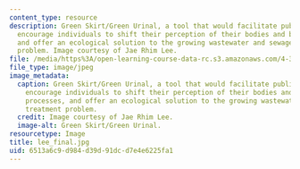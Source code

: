 ```yaml
---
content_type: resource
description: Green Skirt/Green Urinal, a tool that would facilitate public urination,
  encourage individuals to shift their perception of their bodies and biological processes,
  and offer an ecological solution to the growing wastewater and sewage treatment
  problem. Image courtesy of Jae Rhim Lee.
file: /media/https%3A/open-learning-course-data-rc.s3.amazonaws.com/4-370-interrogative-design-workshop-fall-2005/6513a6c9d984d39d91dcd7e4e6225fa1_lee_final.jpg
file_type: image/jpeg
image_metadata:
  caption: Green Skirt/Green Urinal, a tool that would facilitate public urination,
    encourage individuals to shift their perception of their bodies and biological
    processes, and offer an ecological solution to the growing wastewater and sewage
    treatment problem.
  credit: Image courtesy of Jae Rhim Lee.
  image-alt: Green Skirt/Green Urinal.
resourcetype: Image
title: lee_final.jpg
uid: 6513a6c9-d984-d39d-91dc-d7e4e6225fa1
---
```

